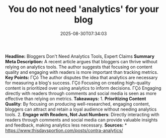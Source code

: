 ﻿---
title: "You do not need 'analytics' for your blog"
date: "2025-08-30T07:34:03"
category: "Markets"
summary: ""
slug: "you do not need analytics for your blog"
source_urls:
  - "https://www.thisdaysportion.com/posts/contra-analytics/"
seo:
  title: "You do not need 'analytics' for your blog | Hash n Hedge"
  description: ""
  keywords: ["news", "markets", "brief"]
---
**Headline:** Bloggers Don't Need Analytics Tools, Expert Claims  **Summary Meta Description:** A recent article argues that bloggers can thrive without relying on analytics tools. The author suggests that focusing on content quality and engaging with readers is more important than tracking metrics.  **Key Points:**  ΓÇó The author disputes the idea that analytics are necessary for measuring a blog's success. ΓÇó Focusing on creating high-quality content is prioritized over using analytics to inform decisions. ΓÇó Engaging directly with readers through comments and social media is seen as more effective than relying on metrics.  **Takeaways:**  1. **Prioritizing Content Quality**: By focusing on producing well-researched, engaging content, bloggers can attract and retain a loyal audience without needing analytics tools. 2. **Engage with Readers, Not Just Numbers**: Directly interacting with readers through comments and social media can provide valuable insights and feedback, making analytics less necessary.  **Sources:**  * https://www.thisdaysportion.com/posts/contra-analytics/ 
